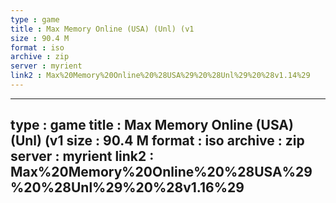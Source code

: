 ```yaml
---
type : game
title : Max Memory Online (USA) (Unl) (v1
size : 90.4 M
format : iso
archive : zip
server : myrient
link2 : Max%20Memory%20Online%20%28USA%29%20%28Unl%29%20%28v1.14%29
---
```

---
type : game
title : Max Memory Online (USA) (Unl) (v1
size : 90.4 M
format : iso
archive : zip
server : myrient
link2 : Max%20Memory%20Online%20%28USA%29%20%28Unl%29%20%28v1.16%29
---
